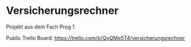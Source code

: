 # Versicherungsrechner
Projekt aus dem Fach Prog 1

Public Trello Board: https://trello.com/b/QyQMe5T4/versicherungsrechner